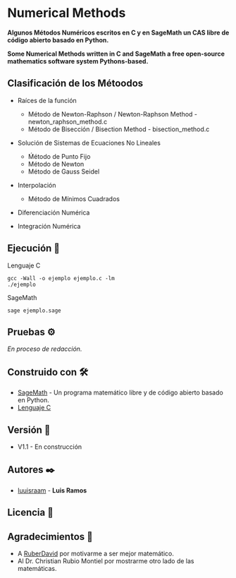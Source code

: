 # Numerical Methods
**Algunos Métodos Numéricos escritos en C y en SageMath un CAS libre de código abierto basado en Python.**

**Some Numerical Methods written in C and SageMath a free open-source mathematics software system Pythons-based.**


## Clasificación de los Métoodos

- Raíces de la función
  - Método de Newton-Raphson / Newton-Raphson Method - newton_raphson_method.c
  - Método de Bisección / Bisection Method - bisection_method.c
  
- Solución de Sistemas de Ecuaciones No Lineales
  - Ḿétodo de Punto Fijo
  - Método de Newton
  - Método de Gauss Seidel

- Interpolación
  - Método de Mínimos Cuadrados
  
- Diferenciación Numérica

- Integración Numérica


## Ejecución 🔧

Lenguaje C

```
gcc -Wall -o ejemplo ejemplo.c -lm
./ejemplo
```

SageMath
```
sage ejemplo.sage
```

## Pruebas ⚙️
_En proceso de redacción._

## Construido con 🛠️

* [SageMath](https://www.sagemath.org/) - Un programa matemático libre y de código abierto basado en Python.
* [Lenguaje C](https://es.wikipedia.org/wiki/Dennis_Ritchie)

## Versión 📌
* V1.1 - En construcción 

## Autores ✒️

* [luuisraam](https://github.com/luuisraam) - **Luis Ramos**

## Licencia 📄

## Agradecimientos 🎁

* A [RuberDavid](https://github.com/RuberDavid) por motivarme a ser mejor matemático.
* Al Dr. Christian Rubio Montiel por mostrarme otro lado de las matemáticas.
